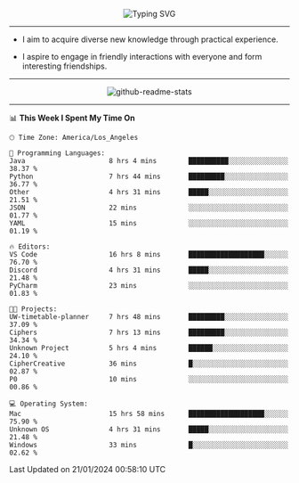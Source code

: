 <p align="center">
  <img src="https://readme-typing-svg.demolab.com?font=Fira+Code&weight=500&size=32&duration=2500&pause=1600&center=true&vCenter=true&random=false&width=1024&height=64&lines=Hi+there+%F0%9F%91%8B;I'm+delighted+you+could+make+it+here+%F0%9F%8E%89;I'm+Harry%2C+a+college+student+still+finding+my+way" alt="Typing SVG" />
</p>


---


- I aim to acquire diverse new knowledge through practical experience.

- I aspire to engage in friendly interactions with everyone and form interesting friendships.


---


<p align="center">
  <img src="https://github-readme-stats.vercel.app/api?username=Harry-Jing&show_icons=true" alt="github-readme-stats"/>
</p>


---

<!--START_SECTION:waka-->
📊 **This Week I Spent My Time On** 

```text
🕑︎ Time Zone: America/Los_Angeles

💬 Programming Languages: 
Java                     8 hrs 4 mins        ██████████░░░░░░░░░░░░░░░   38.37 % 
Python                   7 hrs 44 mins       █████████░░░░░░░░░░░░░░░░   36.77 % 
Other                    4 hrs 31 mins       █████░░░░░░░░░░░░░░░░░░░░   21.51 % 
JSON                     22 mins             ░░░░░░░░░░░░░░░░░░░░░░░░░   01.77 % 
YAML                     15 mins             ░░░░░░░░░░░░░░░░░░░░░░░░░   01.19 % 

🔥 Editors: 
VS Code                  16 hrs 8 mins       ███████████████████░░░░░░   76.70 % 
Discord                  4 hrs 31 mins       █████░░░░░░░░░░░░░░░░░░░░   21.48 % 
PyCharm                  23 mins             ░░░░░░░░░░░░░░░░░░░░░░░░░   01.83 % 

🐱‍💻 Projects: 
UW-timetable-planner     7 hrs 48 mins       █████████░░░░░░░░░░░░░░░░   37.09 % 
Ciphers                  7 hrs 13 mins       █████████░░░░░░░░░░░░░░░░   34.34 % 
Unknown Project          5 hrs 4 mins        ██████░░░░░░░░░░░░░░░░░░░   24.10 % 
CipherCreative           36 mins             █░░░░░░░░░░░░░░░░░░░░░░░░   02.87 % 
P0                       10 mins             ░░░░░░░░░░░░░░░░░░░░░░░░░   00.86 % 

💻 Operating System: 
Mac                      15 hrs 58 mins      ███████████████████░░░░░░   75.90 % 
Unknown OS               4 hrs 31 mins       █████░░░░░░░░░░░░░░░░░░░░   21.48 % 
Windows                  33 mins             █░░░░░░░░░░░░░░░░░░░░░░░░   02.62 % 
```


 Last Updated on 21/01/2024 00:58:10 UTC
<!--END_SECTION:waka-->

